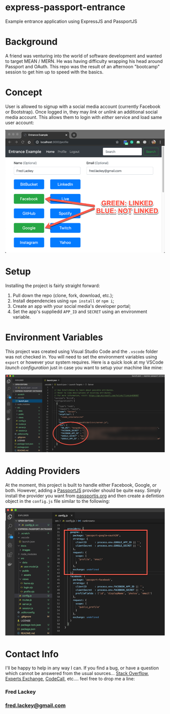 # express-passport-entrance
Example entrance application using ExpressJS and PassportJS

# Background  
A friend was venturing into the world of software development and wanted to target MEAN / MERN.  He was having difficulty wrapping his head around Passport and OAuth.  This repo was the result of an afternoon "bootcamp" session to get him up to speed with the basics.

# Concept  
User is allowed to signup with a social media account (currently Facebook or Bootstrap).  Once logged in, they may _link_ or _unlink_ an additional social media account.  This allows them to login with _either_ service and load same user account:

![Profile Page](/docs/images/profile.png "Profile Page")

# Setup 
Installing the project is fairly straight forward:

1. Pull down the repo (clone, fork, download, etc.);
2. Install dependencies using `npm install` or `npm i`;
3. Create an app with your social media's developer portal;
4. Set the app's suppliedd `APP_ID` and `SECRET` using an environment variable.

# Environment Variables  
This project was created using Visual Studio Code and the `.vscode` folder was not checked in.  You will need to set the environment variables using `export` or however your system requires.  Here is a quick look at my VSCode *launch configuration* just in case you want to setup your machine like mine:

![Launch Configuration](/docs/images/launch-json.png "Launch Configuration")

# Adding Providers  
At the moment, this project is built to handle either Facebook, Google, or both.  However, adding a [PassportJS](http://www.passportjs.org/) provider should be quite easy.  Simply install the provider you want from [passportjs.org](http://www.passportjs.org/) and then create a defintion object in the `config.js` file similar to the following:

![Config File](/docs/images/config.png "Config File")

# Contact Info    
I'll be happy to help in any way I can.  If you find a bug, or have a question which cannot be answered from the usual sources... [Stack Overflow](http://stackoverflow.com/), [Experts Exchange](https://www.experts-exchange.com/), [CodeCall](http://forum.codecall.net/), etc.... feel free to drop me a line:

### Fred Lackey
### [fred.lackey@gmail.com](mailto://fred.lackey@gmail.com)
